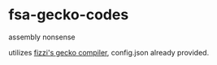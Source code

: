# fsa-gecko-codes
assembly nonsense

utilizes [fizzi's gecko compiler](https://github.com/JLaferri/gecko), config.json already provided.
